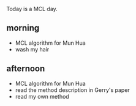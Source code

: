Today is a MCL day. 

## morning 
- MCL algorithm for Mun Hua
- wash my hair

## afternoon
- MCL algorithm for Mun Hua
- read the method description in Gerry's paper
- read my own method










